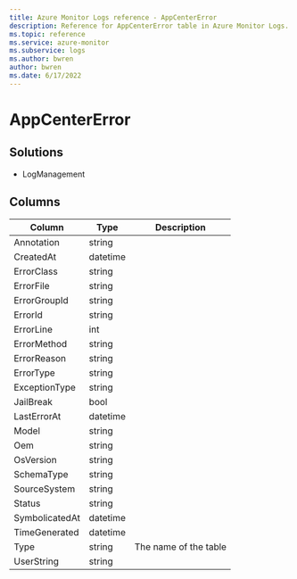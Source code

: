 ```yaml
---
title: Azure Monitor Logs reference - AppCenterError
description: Reference for AppCenterError table in Azure Monitor Logs.
ms.topic: reference
ms.service: azure-monitor
ms.subservice: logs
ms.author: bwren
author: bwren
ms.date: 6/17/2022
---
```


# AppCenterError

 

## Solutions

- LogManagement




## Columns

| Column | Type | Description |
| --- | --- | --- |
| Annotation | string |  |
| CreatedAt | datetime |  |
| ErrorClass | string |  |
| ErrorFile | string |  |
| ErrorGroupId | string |  |
| ErrorId | string |  |
| ErrorLine | int |  |
| ErrorMethod | string |  |
| ErrorReason | string |  |
| ErrorType | string |  |
| ExceptionType | string |  |
| JailBreak | bool |  |
| LastErrorAt | datetime |  |
| Model | string |  |
| Oem | string |  |
| OsVersion | string |  |
| SchemaType | string |  |
| SourceSystem | string |  |
| Status | string |  |
| SymbolicatedAt | datetime |  |
| TimeGenerated | datetime |  |
| Type | string | The name of the table |
| UserString | string |  |

